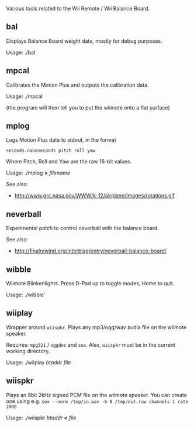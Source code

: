 Various tools related to the Wii Remote / Wii Balance Board.

## bal

Displays Balance Board weight data, mostly for debug purposes.

Usage: ./bal

## mpcal

Calibrates the Motion Plus and outputs the calibration data.

Usage: ./mpcal

(the program will then tell you to put the wiimote onto a flat surface)

## mplog

Logs Motion Plus data to stdout, in the format

    seconds.nanoseconds pitch roll yaw

Where Pitch, Roll and Yaw are the raw 16-bit values.

Usage: ./mplog **>** *filename*

See also:

* http://www.grc.nasa.gov/WWW/k-12/airplane/Images/rotations.gif

## neverball

Experimental patch to control neverball with the balance board.

See also:

* http://finalrewind.org/interblag/entry/neverball-balance-board/

## wibble

Wiimote Blinkenlights. Press D-Pad up to toggle modes, Home to quit.

Usage: ./wibble`

## wiiplay

Wrapper around `wiispkr`. Plays any mp3/ogg/wav audia file on the wiimote
speaker.

Requires: `mpg321` / `oggdec` and `sox`. Also, `wiispkr` must be in the current
working directory.

Usage: ./wiiplay *btaddr* *file*

## wiispkr

Plays an 8bit 2kHz signed PCM file on the wiimote speaker. You can create one
using e.g. `sox --norm /tmp/in.wav -b 8 /tmp/out.raw channels 1 rate 2000`

Usage: ./wiispkr *btaddr* **<** *file*

